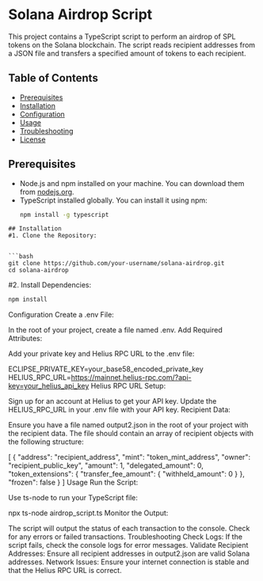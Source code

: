 # Solana Airdrop Script

This project contains a TypeScript script to perform an airdrop of SPL tokens on the Solana blockchain. The script reads recipient addresses from a JSON file and transfers a specified amount of tokens to each recipient.

## Table of Contents

- [Prerequisites](#prerequisites)
- [Installation](#installation)
- [Configuration](#configuration)
- [Usage](#usage)
- [Troubleshooting](#troubleshooting)
- [License](#license)

## Prerequisites

- Node.js and npm installed on your machine. You can download them from [nodejs.org](https://nodejs.org/).
- TypeScript installed globally. You can install it using npm:
  ```bash
  npm install -g typescript
```
## Installation
#1. Clone the Repository:


```bash
git clone https://github.com/your-username/solana-airdrop.git
cd solana-airdrop
```
#2. Install Dependencies:

```bash
npm install
```
Configuration
Create a .env File:

In the root of your project, create a file named .env.
Add Required Attributes:

Add your private key and Helius RPC URL to the .env file:

ECLIPSE_PRIVATE_KEY=your_base58_encoded_private_key
HELIUS_RPC_URL=https://mainnet.helius-rpc.com/?api-key=your_helius_api_key
Helius RPC URL Setup:

Sign up for an account at Helius to get your API key.
Update the HELIUS_RPC_URL in your .env file with your API key.
Recipient Data:

Ensure you have a file named output2.json in the root of your project with the recipient data. The file should contain an array of recipient objects with the following structure:

[
  {
    "address": "recipient_address",
    "mint": "token_mint_address",
    "owner": "recipient_public_key",
    "amount": 1,
    "delegated_amount": 0,
    "token_extensions": {
      "transfer_fee_amount": {
        "withheld_amount": 0
      }
    },
    "frozen": false
  }
]
Usage
Run the Script:

Use ts-node to run your TypeScript file:

npx ts-node airdrop_script.ts
Monitor the Output:

The script will output the status of each transaction to the console. Check for any errors or failed transactions.
Troubleshooting
Check Logs: If the script fails, check the console logs for error messages.
Validate Recipient Addresses: Ensure all recipient addresses in output2.json are valid Solana addresses.
Network Issues: Ensure your internet connection is stable and that the Helius RPC URL is correct.
